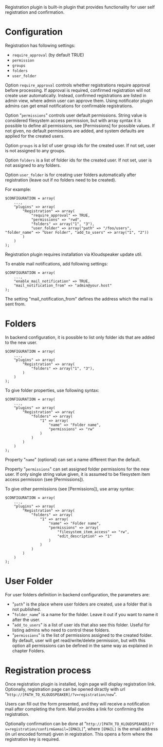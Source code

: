 Registration plugin is built-in plugin that provides functionality for user self registration and confirmation.

# Configuration

Registration has following settings:
  * `require_approval` (by default TRUE)
  * `permission`
  * `groups`
  * `folders`
  * `user_folder`

Option `require_approval` controls whether registrations require approval before processing. If approval is required, confirmed registration will not create user automatically. Instead, confirmed registrations are listed in admin view, where admin user can approve them. Using notificator plugin admins can get email notifications for confirmable registrations.

Option "`permissions`" controls user default permissions. String value is considered filesystem access permission, but with array syntax it is possible to define all permissions, see [Permissions] for possible values. If not given, no default permissions are added, and system defaults are applied for the created users.

Option `groups` is a list of user group ids for the created user. If not set, user is not assigned to any groups.

Option `folders` is a list of folder ids for the created user. If not set, user is not assigned to any folders.

Option `user_folder` is for creating user folders automatically after registration (leave out if no folders need to be created).

For example:

	$CONFIGURATION = array(
		...,
		"plugins" => array(
			"Registration" => array(
				"require_approval" => TRUE,
				"permissions" => "rwd",
				"folders" => array("1", "3"),
				"user_folder" => array("path" => "/foo/users", "folder_name" => "User Folder", "add_to_users" => array("1", "2"))
			)
		)
	);

Registration plugin requires installation via Kloudspeaker update util.

To enable mail notifications, add following settings:

	$CONFIGURATION = array(
		...,
		"enable_mail_notification" => TRUE,
		"mail_notification_from" => "admin@your.host"
	);


The setting "mail_notification_from" defines the address which the mail is sent from.

# Folders

In backend configuration, it is possible to list only folder ids that are added to the new user.

	$CONFIGURATION = array(
		...,
		"plugins" => array(
			"Registration" => array(
				"folders" => array("1", "3"),
			)
		)
	);

To give folder properties, use following syntax:

	$CONFIGURATION = array(
		...,
		"plugins" => array(
			"Registration" => array(
				"folders" => array(
					"1" => array(
						"name" => "Folder name",
						"permissions" => "rw"
					)
				)
			)
		)
	);

Property "`name`" (optional) can set a name different than the default.

Property "`permissions`" can set assigned folder permissions for the new user. If only single string value given, it is assumed to be filesystem item access permission (see [Permissions]).

To give other permissions (see [Permissions]), use array syntax:

	$CONFIGURATION = array(
		...,
		"plugins" => array(
			"Registration" => array(
				"folders" => array(
					"1" => array(
						"name" => "Folder name",
						"permissions" => array(
							"filesystem_item_access" => "rw",
							"edit_description" => "1"
						)
					)
				)
			)
		)
	);

# User Folder

For user folders definition in backend configuration, the parameters are:
  *  "`path`" is the place where user folders are created, use a folder that is not published.
  *  "`folder_name`" is a name for the folder. Leave it out if you want to name it after the user.
  *  "`add_to_users`" is a list of user ids that also see this folder. Useful for listing admins who need to control these folders.
  *  "`permissions`" is the list of permissions assigned to the created folder. By default, user will get read/write/delete permission, but with this option all permissions can be defined in the same way as explained in chapter Folders.

# Registration process

Once registration plugin is installed, login page will display registration link. Optionally, registration page can be opened diractly with url "`http://[PATH_TO_KLOUDSPEAKER]/?v=registration/new`".

Users can fill out the form presented, and they will receive a notification mail after completing the form. Mail provides a link for confirming the registration.

Optionally confirmation can be done at "`http://[PATH_TO_KLOUDSPEAKER]/?v=registration/confirm&email=[EMAIL]`", where `[EMAIL]` is the email address (in url encoded format) given in registration. This opens a form where the registration key is required.